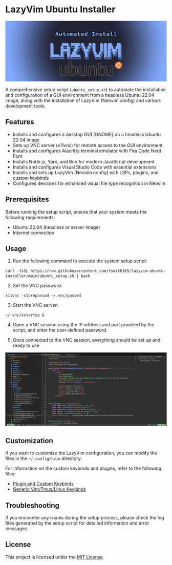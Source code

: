 # LazyVim Ubuntu Installer

![LazyVim Logo](assets/lazyvim-ubuntu-installer-logo.png)

A comprehensive setup script (`ubuntu_setup.sh`) to automate the installation and configuration of a GUI environment from a headless Ubuntu 22.04 image, along with the installation of LazyVim (Neovim config) and various development tools.

## Features

-   Installs and configures a desktop GUI (GNOME) on a headless Ubuntu 22.04 image
-   Sets up VNC server (x11vnc) for remote access to the GUI environment
-   Installs and configures Alacritty terminal emulator with Fira Code Nerd Font
-   Installs Node.js, Yarn, and Bun for modern JavaScript development
-   Installs and configures Visual Studio Code with essential extensions
-   Installs and sets up LazyVim (Neovim config) with LSPs, plugins, and custom keybinds
-   Configures devicons for enhanced visual file type recognition in Neovim

## Prerequisites

Before running the setup script, ensure that your system meets the following requirements:

-   Ubuntu 22.04 (headless or server image)
-   Internet connection

## Usage

1. Run the following command to execute the system setup script:

```
curl -fsSL https://raw.githubusercontent.com/tsmith165/lazyvim-ubuntu-installer/main/ubuntu_setup.sh | bash
```

2. Set the VNC password:

```
x11vnc -storepasswd ~/.vnc/passwd
```

3. Start the VNC server:

```
~/.vnc/xstartup &
```

4. Open a VNC session using the IP address and port provided by the script, and enter the user-defined password.

5. Once connected to the VNC session, everything should be set up and ready to use

![LazyVim Logo](assets/lazyvim-screenshot.png)

## Customization

If you want to customize the LazyVim configuration, you can modify the files in the `~/.config/nvim` directory.

For information on the custom keybinds and plugins, refer to the following files:

-   [Plugin and Custom Keybinds](PLUGIN_KEYBINDS.md)
-   [Generic Vim/Tmux/Linux Keybinds](GENERIC_KEYBINDS.md)

## Troubleshooting

If you encounter any issues during the setup process, please check the log files generated by the setup script for detailed information and error messages.

## License

This project is licensed under the [MIT License](LICENSE).
